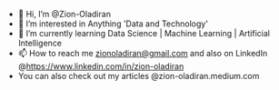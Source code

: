 - 👋 Hi, I’m @Zion-Oladiran
- 👀 I’m interested in Anything 'Data and Technology'
- 🌱 I’m currently learning Data Science | Machine Learning | Artificial Intelligence
- 📫 How to reach me zionoladiran@gmail.com and also on LinkedIn @https://www.linkedin.com/in/zion-oladiran
- You can also check out my articles @zion-oladiran.medium.com

<!---
Zion-Oladiran/Zion-Oladiran is a ✨ special ✨ repository because its `README.md` (this file) appears on your GitHub profile.
You can click the Preview link to take a look at your changes.
--->
